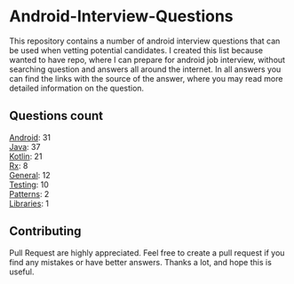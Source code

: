 # Android-Interview-Questions

This repository contains a number of android interview questions that can be used when vetting potential candidates. I created this list because wanted to have repo, where I can prepare for android job interview, without searching question and answers all around the internet. In all answers you can find the links with the source of the answer, where you may read more detailed information on the question.

## Questions count

[Android](https://github.com/Kirchhoff-/Android-Interview-Questions/tree/master/Android): 31  
[Java](https://github.com/Kirchhoff-/Android-Interview-Questions/tree/master/Java): 37  
[Kotlin](https://github.com/Kirchhoff-/Android-Interview-Questions/tree/master/Kotlin): 21  
[Rx](https://github.com/Kirchhoff-/Android-Interview-Questions/tree/master/Rx): 8  
[General](https://github.com/Kirchhoff-/Android-Interview-Questions/tree/master/General): 12  
[Testing](https://github.com/Kirchhoff-/Android-Interview-Questions/tree/master/Testing): 10  
[Patterns](https://github.com/Kirchhoff-/Android-Interview-Questions/tree/master/Patterns): 2  
[Libraries](https://github.com/Kirchhoff-/Android-Interview-Questions/tree/master/Libraries): 1


## Contributing
Pull Request are highly appreciated. Feel free to create a pull request if you find any mistakes or have better answers. Thanks a lot, and hope this is useful.
